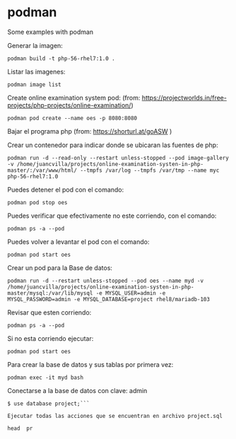# podman
Some examples with podman

Generar la imagen:

```podman build -t php-56-rhel7:1.0 .```

Listar las imagenes:

```podman image list```

Create online examination system pod: (from: https://projectworlds.in/free-projects/php-projects/online-examination/)

```podman pod create --name oes -p 8080:8080```

Bajar el programa php (from: https://shorturl.at/goASW )

Crear un contenedor para indicar donde se ubicaran las fuentes de php:

```podman run -d --read-only --restart unless-stopped --pod image-gallery -v /home/juancvilla/projects/online-examination-systen-in-php-master/:/var/www/html/ --tmpfs /var/log --tmpfs /var/tmp --name myc php-56-rhel7:1.0```

Puedes detener el pod con el comando:

```podman pod stop oes```

Puedes verificar que efectivamente no este corriendo, con el comando:

```podman ps -a --pod```

Puedes volver a levantar el pod con el comando:

```podman pod start oes```

Crear un pod para la Base de datos:

```podman run -d --restart unless-stopped --pod oes --name myd -v /home/juancvilla/projects/online-examination-systen-in-php-master/mysql:/var/lib/mysql -e MYSQL_USER=admin -e MYSQL_PASSWORD=admin -e MYSQL_DATABASE=project rhel8/mariadb-103```

Revisar que esten corriendo:

```podman ps -a --pod```

Si no esta corriendo ejecutar:

```podman pod start oes```

Para crear la base de datos y sus tablas por primera vez:

```podman exec -it myd bash```

Conectarse a la base de datos con clave: admin

```$ mysql -h 127.0.0.1 -u admin -p
$ use database project;```

Ejecutar todas las acciones que se encuentran en archivo project.sql

head  pr







